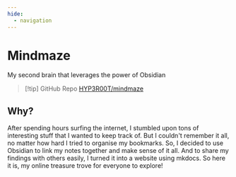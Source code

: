 ```yaml
---
hide:
  - navigation
---
```


# Mindmaze

My second brain that leverages the power of Obsidian

> [!tip] GitHub Repo
> [HYP3R00T/mindmaze](https://github.com/HYP3R00T/mindmaze)

## Why?

After spending hours surfing the internet, I stumbled upon tons of interesting stuff that I wanted to keep track of. But I couldn't remember it all, no matter how hard I tried to organise my bookmarks. So, I decided to use Obsidian to link my notes together and make sense of it all. And to share my findings with others easily, I turned it into a website using mkdocs. So here it is, my online treasure trove for everyone to explore!
